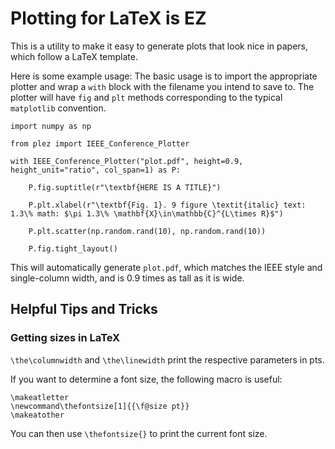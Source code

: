 # Plotting for LaTeX is EZ

This is a utility to make it easy to generate plots that look nice in papers, which follow a LaTeX template.

Here is some example usage:
The basic usage is to import the appropriate plotter and wrap a `with` block with the filename you intend to save to. The plotter will have `fig` and `plt` methods corresponding to the typical `matplotlib` convention.

```
import numpy as np

from plez import IEEE_Conference_Plotter

with IEEE_Conference_Plotter("plot.pdf", height=0.9, height_unit="ratio", col_span=1) as P:

    P.fig.suptitle(r"\textbf{HERE IS A TITLE}")

    P.plt.xlabel(r"\textbf{Fig. 1}. 9 figure \textit{italic} text: 1.3\% math: $\pi 1.3\% \mathbf{X}\in\mathbb{C}^{L\times R}$")

    P.plt.scatter(np.random.rand(10), np.random.rand(10))

    P.fig.tight_layout()
```
This will automatically generate `plot.pdf`, which matches the IEEE style and single-column width, and is 0.9 times as tall as it is wide.

## Helpful Tips and Tricks
### Getting sizes in LaTeX

`\the\columnwidth` and `\the\linewidth` print the respective parameters in pts.

If you want to determine a font size, the following macro is useful:
```
\makeatletter
\newcommand\thefontsize[1]{{\f@size pt}}
\makeatother
```
You can then use `\thefontsize{}` to print the current font size.

